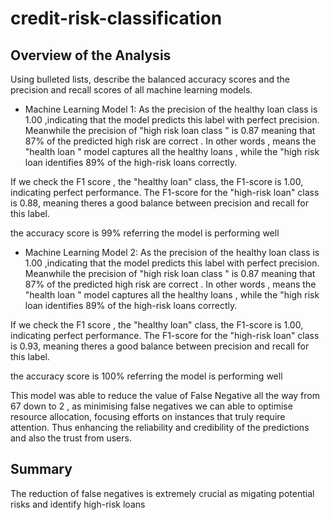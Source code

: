 # credit-risk-classification


## Overview of the Analysis

Using bulleted lists, describe the balanced accuracy scores and the precision and recall scores of all machine learning models.

* Machine Learning Model 1:
  As the precision of the healthy loan class is 1.00 ,indicating that the model predicts this label with perfect precision. Meanwhile the precision of "high risk loan class " is 0.87 meaning that 87% of the predicted high risk are correct . In other words , means the "health loan " model captures all the healthy loans , while the "high risk loan identifies 89% of the high-risk loans correctly.

 If we check the F1 score , the "healthy loan" class, the F1-score is 1.00, indicating perfect performance. The F1-score for the "high-risk loan" class is 0.88, meaning theres a good balance between precision and recall for this label.

 the accuracy score is 99% referring the model is performing well



* Machine Learning Model 2:
  As the precision of the healthy loan class is 1.00 ,indicating that the model predicts this label with perfect precision. Meanwhile the precision of "high risk loan class " is 0.87 meaning that 87% of the predicted high risk are correct . In other words , means the "health loan " model captures all the healthy loans , while the "high risk loan identifies 89% of the high-risk loans correctly.

 If we check the F1 score , the "healthy loan" class, the F1-score is 1.00, indicating perfect performance. The F1-score for the "high-risk loan" class is 0.93, meaning theres a good balance between precision and recall for this label.

 the accuracy score is 100% referring the model is performing well  


 This model was able to reduce the value of False Negative all the way from 67 down to 2 , as minimising false negatives we can able to  optimise resource allocation, focusing efforts on instances that truly require attention. Thus enhancing the reliability and credibility of the predictions and also the trust from users.

## Summary

The reduction of false negatives is extremely crucial as migating potential risks and identify high-risk loans 
